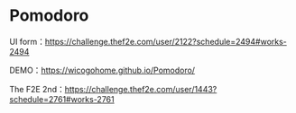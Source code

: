 # Pomodoro
UI form：https://challenge.thef2e.com/user/2122?schedule=2494#works-2494

DEMO：https://wicogohome.github.io/Pomodoro/

The F2E 2nd：https://challenge.thef2e.com/user/1443?schedule=2761#works-2761
